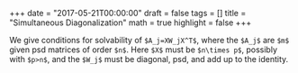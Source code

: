 +++
date = "2017-05-21T00:00:00"
draft = false
tags = []
title = "Simultaneous Diagonalization"
math = true
highlight = false
+++

We give conditions for solvability of `$A_j=XW_jX^T$`, where the `$A_j$` are `$m$` given psd matrices of order `$n$`. Here `$X$` must be `$n\times p$`, possibly with `$p>n$`, and the `$W_j$` must be diagonal, psd, and add up to the identity.

<script type="text/javascript"
  src="https://cdn.mathjax.org/mathjax/latest/MathJax.js?config=TeX-AMS-MML_HTMLorMML">
</script>
<script type="text/x-mathjax-config">
MathJax.Hub.Config({
  tex2jax: {
    inlineMath: [['$','$'], ['\\(','\\)']],
    displayMath: [['$$','$$'], ['\[','\]']],
    processEscapes: true,
    processEnvironments: true,
    skipTags: ['script', 'noscript', 'style', 'textarea', 'pre'],
    TeX: { equationNumbers: { autoNumber: "AMS" },
         extensions: ["AMSmath.js", "AMSsymbols.js"] }
  }
});
</script>

<script type="text/x-mathjax-config">
  MathJax.Hub.Queue(function() {
    var all = MathJax.Hub.getAllJax(), i;
    for(i = 0; i < all.length; i += 1) {
        all[i].SourceElement().parentNode.className += ' has-jax';
    }
});
</script>
